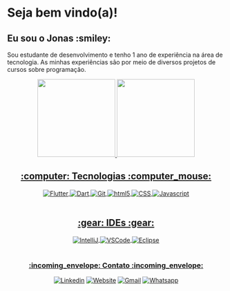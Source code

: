 <h1> Seja bem vindo(a)! </h1> 

<h2> Eu sou o Jonas :smiley: </h2>



<p>  Sou estudante de desenvolvimento e tenho 1 ano de experiência na área de tecnologia. As minhas experiências são por meio de diversos projetos de cursos sobre programação.  <p/>



<div align="center">
 <a href="https://github.com/jonas-emir">
 <img height="180em" src="https://github-readme-stats.vercel.app/api?username=jonas-emir&show_icons=true&theme=cobalt&include_all_commits=true&count_private=true"/>
 
 <img height="180em" src="https://github-readme-stats.vercel.app/api/top-langs/?username=jonas-emir&layout=compact&langs_count=7&theme=cobalt"/>
 

<h2> :computer: Tecnologias :computer_mouse: </h2>
<div style="display: inline_block">
 <img align="center" alt="Flutter" src="https://img.shields.io/badge/Flutter-02569B?style=for-the-badge&logo=flutter&logoColor=white" />
 <img align="center" alt="Dart" src="https://img.shields.io/badge/Dart-0175C2?style=for-the-badge&logo=dart&logoColor=white" />
 <img align="center" alt="Git" src="https://img.shields.io/badge/GIT-E44C30?style=for-the-badge&logo=git&logoColor=white" />
<img align="center" alt="html5" src="https://img.shields.io/badge/HTML5-E34F26?style=for-the-badge&logo=html5&logoColor=white" />
<img align="center" alt="CSS" src="https://img.shields.io/badge/CSS3-1572B6?style=for-the-badge&logo=css3&logoColor=white" />
<img align="center" alt="Javascript" src="https://img.shields.io/badge/JavaScript-F7DF1E?style=for-the-badge&logo=javascript&logoColor=black" />
</div>
  
  </br>
  
  <h2> :gear: IDEs :gear: </h2>
  <div style="display: inline_block">
  <img align="center" alt="IntelliJ" src="https://img.shields.io/badge/IntelliJ_IDEA-000000.svg?style=for-the-badge&logo=intellij-idea&logoColor=white" />
  <img align="center" alt="VSCode" src="https://img.shields.io/badge/Visual_Studio-5C2D91?style=for-the-badge&logo=visual%20studio&logoColor=white" />
  <img align="center" alt="Eclipse" src="https://img.shields.io/badge/Eclipse-2C2255?style=for-the-badge&logo=eclipse&logoColor=white" />
   </div>
  
  </br>
  
  <h3> :incoming_envelope: Contato :incoming_envelope: </h3>
  
[![Linkedin](https://img.shields.io/badge/LinkedIn-0077B5?style=for-the-badge&logo=linkedin&logoColor=white)](https://www.linkedin.com/in/jonasemir/)
[![Website](https://img.shields.io/badge/website-000000?style=for-the-badge&logo=About.me&logoColor=white)]()
[![Gmail](https://img.shields.io/badge/Gmail-D14836?style=for-the-badge&logo=gmail&logoColor=white)](jonasemir00@gmail.com)
[![Whatsapp](https://img.shields.io/badge/WhatsApp-25D366?style=for-the-badge&logo=whatsapp&logoColor=white)](jonasemir00@gmail.com)

